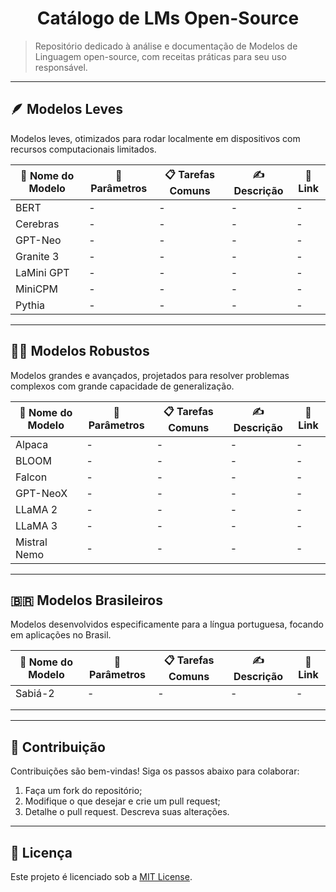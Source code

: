 <h1 align="center">Catálogo de LMs Open-Source</h1>

> Repositório dedicado à análise e documentação de Modelos de Linguagem open-source, com receitas práticas para seu uso responsável.

---

## 🪶 Modelos Leves  
Modelos leves, otimizados para rodar localmente em dispositivos com recursos computacionais limitados.

| 🤖 Nome do Modelo | 🧮 Parâmetros | 📋 Tarefas Comuns         | ✍️ Descrição                                  | 🔗 Link                                     |
|-------------------|---------------|---------------------------|-----------------------------------------------|----------------------------------------------|
| BERT           | -            | -                             | -                                             | -                                            |
| Cerebras       | -            | -                             | -                                             | -                                            |
| GPT-Neo        | -            | -                             | -                                             | -                                            |
| Granite 3      | -            | -                             | -                                             | -                                            | 
| LaMini GPT     | -            | -                             | -                                             | -                                            |
| MiniCPM        | -            | -                             | -                                             | -                                            |
| Pythia         | -            | -                             | -                                             | -                                            |

---
## 🏋️‍♂️ Modelos Robustos  
Modelos grandes e avançados, projetados para resolver problemas complexos com grande capacidade de generalização.

| 🤖 Nome do Modelo | 🧮 Parâmetros | 📋 Tarefas Comuns         | ✍️ Descrição                                  | 🔗 Link                                                             |
|----------------|--------------|-------------------------------|------------------------------------------------------------|---------------------------------------------------------|
| Alpaca         | -            | -                             | -                                                          | -                                                       |
| BLOOM          | -            | -                             | -                                                          | -                                                       |
| Falcon         | -            | -                             | -                                                          | -                                                       |
| GPT-NeoX       | -            | -                             | -                                                          | -                                                       |
| LLaMA 2        | -            | -                             | -                                                          | -                                                       |
| LLaMA 3        | -            | -                             | -                                                          | -                                                       |
| Mistral Nemo   | -            | -                             | -                                                          | -                                                       |

---
## 🇧🇷 Modelos Brasileiros  
Modelos desenvolvidos especificamente para a língua portuguesa, focando em aplicações no Brasil.

| 🤖 Nome do Modelo | 🧮 Parâmetros | 📋 Tarefas Comuns | ✍️ Descrição                             | 🔗 Link |
|-------------------|--------------|------------------|---------------------------------------------|--------|
| Sabiá-2           |  -           | -                | -                                           | -      |
|                   |              |                  |                                             |        |
|                   |              |                  |                                             |        |

---
## 🤝 Contribuição  
Contribuições são bem-vindas! Siga os passos abaixo para colaborar:  

1. Faça um fork do repositório;  
2. Modifique o que desejar e crie um pull request;  
3. Detalhe o pull request. Descreva suas alterações.  

---
## 📜 Licença  
Este projeto é licenciado sob a [MIT License](LICENSE).
